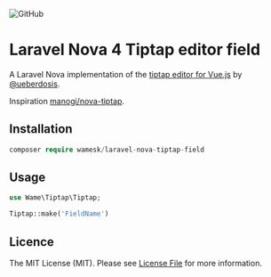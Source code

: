 ![GitHub](https://img.shields.io/github/license/manogi/nova-tiptap)

# Laravel Nova 4 Tiptap editor field

A Laravel Nova implementation of the [tiptap editor for Vue.js](https://github.com/ueberdosis/tiptap) by [@ueberdosis](https://github.com/ueberdosis).

Inspiration [manogi/nova-tiptap](https://github.com/manogi/nova-tiptap).

## Installation

``` php
composer require wamesk/laravel-nova-tiptap-field
```

## Usage

``` php
use Wame\Tiptap\Tiptap;

Tiptap::make('FieldName')
```

## Licence

The MIT License (MIT). Please see [License File](LICENCE) for more information.
